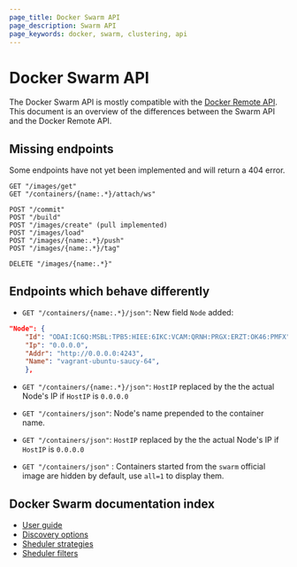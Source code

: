 ```yaml
---
page_title: Docker Swarm API
page_description: Swarm API
page_keywords: docker, swarm, clustering, api
---
```


# Docker Swarm API

The Docker Swarm API is mostly compatible with the [Docker Remote API](https://docs.docker.com/reference/api/docker_remote_api/). This document is an overview of the differences between the Swarm API and the Docker Remote API.

## Missing endpoints

Some endpoints have not yet been implemented and will return a 404 error.

```
GET "/images/get"
GET "/containers/{name:.*}/attach/ws"

POST "/commit"
POST "/build"
POST "/images/create" (pull implemented)
POST "/images/load"
POST "/images/{name:.*}/push"
POST "/images/{name:.*}/tag"

DELETE "/images/{name:.*}"
```

## Endpoints which behave differently

* `GET "/containers/{name:.*}/json"`: New field `Node` added:

```json
"Node": {
	"Id": "ODAI:IC6Q:MSBL:TPB5:HIEE:6IKC:VCAM:QRNH:PRGX:ERZT:OK46:PMFX",
	"Ip": "0.0.0.0",
	"Addr": "http://0.0.0.0:4243",
	"Name": "vagrant-ubuntu-saucy-64",
    },
```
* `GET "/containers/{name:.*}/json"`: `HostIP` replaced by the the actual Node's IP if `HostIP` is `0.0.0.0`

* `GET "/containers/json"`: Node's name prepended to the container name.

* `GET "/containers/json"`: `HostIP` replaced by the the actual Node's IP if `HostIP` is `0.0.0.0`

* `GET "/containers/json"` : Containers started from the `swarm` official image are hidden by default, use `all=1` to display them.


## Docker Swarm documentation index

- [User guide](./index.md)
- [Discovery options](./discovery.md)
- [Sheduler strategies](./scheduler/strategy.md)
- [Sheduler filters](./scheduler/filter.md)
